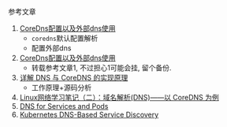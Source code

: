 参考文章

1. [CoreDns配置以及外部dns使用](http://carey.akhack.com/2019/05/23/CoreDns%E9%85%8D%E7%BD%AE%E4%BB%A5%E5%8F%8A%E5%A4%96%E9%83%A8dns%E4%BD%BF%E7%94%A8/)
    - `coredns`默认配置解析
    - 配置外部dns
2. [CoreDns配置以及外部dns使用](https://www.cnblogs.com/weifeng1463/p/12518110.html)
    - 转载参考文章1, 不过担心1可能会挂, 留个备份.
3. [详解 DNS 与 CoreDNS 的实现原理](https://draveness.me/dns-coredns/)
    - 工作原理+源码分析
4. [Linux网络学习笔记（二）：域名解析(DNS)——以 CoreDNS 为例](https://www.debugger.wiki/article/html/1585468925262819)
5. [DNS for Services and Pods](https://kubernetes.io/docs/concepts/services-networking/dns-pod-service/)
6. [Kubernetes DNS-Based Service Discovery](https://github.com/kubernetes/dns/blob/master/docs/specification.md)
